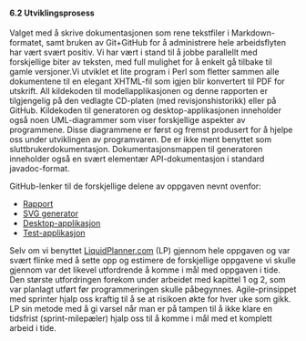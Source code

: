 #### 6.2 Utviklingsprosess ####

Valget med å skrive dokumentasjonen som rene tekstfiler i Markdown-formatet,
samt bruken av Git+GitHub for å administrere hele arbeidsflyten har vært
svært positiv. Vi har vært i stand til å jobbe parallellt med forskjellige
biter av teksten, med full mulighet for å enkelt gå tilbake til gamle
versjoner.Vi utviklet et lite program i Perl som fletter sammen alle
dokumentene til en elegant XHTML-fil som igjen blir konvertert til PDF for
utskrift. All kildekoden til modellapplikasjonen og denne rapporten er
tilgjengelig på den vedlagte CD-platen (med revisjonshistorikk) eller på
GitHub. Kildekoden til generatoren og desktop-applikasjonen inneholder også
noen UML-diagrammer som viser forskjellige aspekter av programmene. Disse
diagrammene er først og fremst produsert for å hjelpe oss under utviklingen
av programvaren. De er ikke ment benyttet som sluttbrukerdokumentasjon.
Dokumentasjonsmappen til generatoren inneholder også en svært elementær
API-dokumentasjon i standard javadoc-format.

GitHub-lenker til de forskjellige delene av oppgaven nevnt ovenfor:

* [Rapport][1]
* [SVG generator][2]
* [Desktop-applikasjon][3]
* [Test-applikasjon][4]

Selv om vi benyttet [LiquidPlanner.com][5] (LP) gjennom hele oppgaven og var
svært flinke med å sette opp og estimere de forskjellige oppgavene vi skulle
gjennom var det likevel utfordrende å komme i mål med oppgaven i tide. Den
største utfordringen forekom under arbeidet med kapittel 1 og 2, som var
planlagt utført før programmeringen skulle påbegynnes. Agile-prinsippet med
sprinter hjalp oss kraftig til å se at risikoen økte for hver uke som gikk.
LP sin metode med å gi varsel når man er på tampen til å ikke klare en
tidsfrist (sprint-milepæler) hjalp oss til å komme i mål med et komplett
arbeid i tide.

[1]: http://github.com/robinsmidsrod/BAC309IN "Bacheloroppgave, Petter Dahl Thunæs/Robin Smidsrød , 2010-05-28"
[2]: http://github.com/robinsmidsrod/SVGChartLibrary "SVG Chart Generator Library, Robin Smidsrød, 2010-05-28"
[3]: http://github.com/petterthunaes/SVGChartApp "SVG Chart Desktop Application, Petter Dahl Thunæs, 2010-05-28"
[4]: http://github.com/robinsmidsrod/SVGChartTest "SVG Chart Library test application, Robin Smidsrød, 2010-05-28"
[5]: http://www.liquidplanner.com/ "LiquidPlanner - Smart Project Management Software, LiquidPlanner Inc, lest 2010-05-28"
